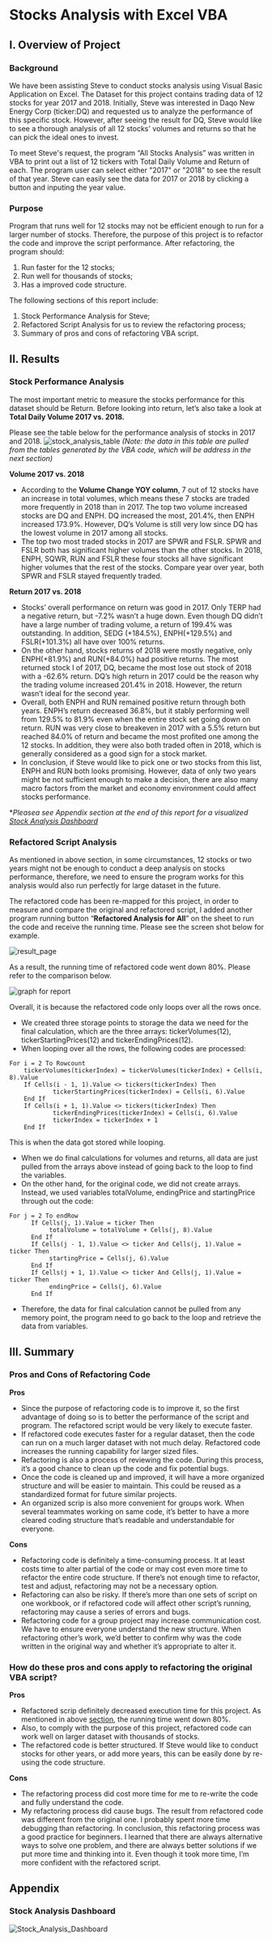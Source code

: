 # Stocks Analysis with Excel VBA

## I. Overview of Project
### Background
We have been assisting Steve to conduct stocks analysis using Visual Basic Application on Excel. The Dataset for this project contains trading data of 12 stocks for year 2017 and 2018. Initially, Steve was interested in Daqo New Energy Corp (ticker:DQ) and requested us to analyze the performance of this specific stock. However, after seeing the result for DQ, Steve would like to see a thorough analysis of all 12 stocks' volumes and returns so that he can pick the ideal ones to invest. 

To meet Steve's request, the program “All Stocks Analysis” was written in VBA to print out a list of 12 tickers with Total Daily Volume and Return of each. The program user can select either "2017" or "2018" to see the result of that year. Steve can easily see the data for 2017 or 2018 by clicking a button and inputing the year value.

### Purpose
Program that runs well for 12 stocks may not be efficient enough to run for a larger number of stocks. Therefore, the purpose of this project is to refactor the code and improve the script performance. After refactoring, the program should:
1.	Run faster for the 12 stocks;
2.	Run well for thousands of stocks;
3.   Has a improved code structure.

The following sections of this report include:
1.   Stock Performance Analysis for Steve;
2.   Refactored Script Analysis for us to review the refactoring process;
3.   Summary of pros and cons of refactoring VBA script.

## II. Results
### Stock Performance Analysis
The most important metric to measure the stocks performance for this dataset should be Return. Before looking into return, let’s also take a look at **Total Daily Volume 2017 vs. 2018.**

Please see the table below for the performance analysis of stocks in 2017 and 2018. 
![stock_analysis_table](https://user-images.githubusercontent.com/84211948/123506937-81bf2b00-d602-11eb-80a8-291e9d9c5419.png)
_(Note: the data in this table are pulled from the tables generated by the VBA code, which will be address in the next section)_

**Volume 2017 vs. 2018**
- According to the **Volume Change YOY column**, 7 out of 12 stocks have an increase in total volumes, which means these 7 stocks are traded more frequently in 2018 than in 2017.  The top two volume increased stocks are DQ and ENPH. DQ increased the most, 201.4%, then ENPH increased 173.9%. However, DQ’s Volume is still very low since DQ has the lowest volume in 2017 among all stocks.
- The top two most traded stocks in 2017 are SPWR and FSLR. SPWR and FSLR both has significant higher volumes than the other stocks. In 2018, ENPH, SQWR, RUN and FSLR these four stocks all have significant higher volumes that the rest of the stocks. Compare year over year, both SPWR and FSLR stayed frequently traded.

**Return 2017 vs. 2018**
- Stocks’ overall performance on return was good in 2017. Only TERP had a negative return, but -7.2% wasn’t a huge down. Even though DQ didn’t have a large number of trading volume, a return of 199.4% was outstanding. In addition, SEDG (+184.5%), ENPH(+129.5%) and FSLR(+101.3%) all have over 100% returns.
- On the other hand, stocks returns of 2018 were mostly negative, only ENPH(+81.9%) and RUN(+84.0%) had positive returns. The most returned stock I of 2017, DQ, became the most lose out stock of 2018 with a -62.6% return. DQ’s high return in 2017 could be the reason why the trading volume increased 201.4% in 2018. However, the return wasn’t ideal for the second year.
- Overall, both ENPH and RUN remained positive return through both years. ENPH’s return decreased 36.8%, but it stably performing well from 129.5% to 81.9% even when the entire stock set going down on return. RUN was very close to breakeven in 2017 with a 5.5% return but reached 84.0% of return and became the most profited one among the 12 stocks. In addition, they were also both traded often in 2018, which is generally considered as a good sign for a stock market. 
- In conclusion, if Steve would like to pick one or two stocks from this list, ENPH and RUN both looks promising. However, data of only two years might be not sufficient enough to make a decision, there are also many macro factors from the market and economy environment could affect stocks performance. 

*_Pleasea see Appendix section at the end of this report for a visualized [Stock Analysis Dashboard](#appendix)_

### Refactored Script Analysis
As mentioned in above section, in some circumstances, 12 stocks or two years might not be enough to conduct a deep analysis on stocks performance, therefore, we need to ensure the program works for this analysis would also run perfectly for large dataset in the future.

The refactored code has been re-mapped for this project, in order to measure and compare the original and refactored script, I added another program running button “**Refactored Analysis for All**” on the sheet to run the code and receive the running time. Please see the screen shot below for example. 

![result_page](https://user-images.githubusercontent.com/84211948/123507106-6a347200-d603-11eb-813d-c72d2ee51180.png)

As a result, the running time of refactored code went down 80%. Please refer to the comparison below.

![graph for report](https://user-images.githubusercontent.com/84211948/123507121-7f110580-d603-11eb-89f0-8cc987349178.png)

Overall, it is because the refactored code only loops over all the rows once.
- We created three storage points to storage the data we need for the final calculation, which are the three arrays: tickerVolumes(12), tickerStartingPrices(12) and tickerEndingPrices(12).
- When looping over all the rows, the following codes are processed:
```
For i = 2 To Rowcount
    tickerVolumes(tickerIndex) = tickerVolumes(tickerIndex) + Cells(i, 8).Value
    If Cells(i - 1, 1).Value <> tickers(tickerIndex) Then
            tickerStartingPrices(tickerIndex) = Cells(i, 6).Value
    End If
    If Cells(i + 1, 1).Value <> tickers(tickerIndex) Then
            tickerEndingPrices(tickerIndex) = Cells(i, 6).Value
            tickerIndex = tickerIndex + 1
    End If
```
This is when the data got stored while looping.
- When we do final calculations for volumes and returns, all data are just pulled from the arrays above instead of going back to the loop to find the variables.
- On the other hand, for the original code, we did not create arrays. Instead, we used variables totalVolume, endingPrice and startingPrice through out the code:
```
For j = 2 To endRow
      If Cells(j, 1).Value = ticker Then
           totalVolume = totalVolume + Cells(j, 8).Value
      End If
      If Cells(j - 1, 1).Value <> ticker And Cells(j, 1).Value = ticker Then
           startingPrice = Cells(j, 6).Value
      End If
      If Cells(j + 1, 1).Value <> ticker And Cells(j, 1).Value = ticker Then
           endingPrice = Cells(j, 6).Value
      End If
 ```
 - Therefore, the data for final calculation cannot be pulled from any memory point, the program need to go back to the loop and retrieve the data from variables.

## III. Summary
### Pros and Cons of Refactoring Code
**Pros**
- Since the purpose of refactoring code is to improve it, so the first advantage of doing so is to better the performance of the script and program. The refactored script would be very likely to execute faster.
- If refactored code executes faster for a regular dataset, then the code can run on a much larger dataset with not much delay. Refactored code increases the running capability for larger sized files.
- Refactoring is also a process of reviewing the code. During this process, it’s a good chance to clean up the code and fix potential bugs.
- Once the code is cleaned up and improved, it will have a more organized structure and will be easier to maintain. This could be reused as a standardized format for future similar projects. 
- An organized scrip is also more convenient for groups work. When several teammates working on same code, it’s better to have a more cleared coding structure that’s readable and understandable for everyone.

**Cons**
- Refactoring code is definitely a time-consuming process. It at least costs time to alter partial of the code or may cost even more time to refactor the entire code structure. If there’s not enough time to refactor, test and adjust, refactoring may not be a necessary option.
- Refactoring can also be risky. If there’s more than one sets of script on one workbook, or if refactored code will affect other script’s running, refactoring may cause a series of errors and bugs. 
- Refactoring code for a group project may increase communication cost. We have to ensure everyone understand the new structure. When refactoring other’s work, we’d better to confirm why was the code written in the original way and whether it’s appropriate to alter it.

### How do these pros and cons apply to refactoring the original VBA script?
**Pros**
- Refactored scrip definitely decreased execution time for this project. As mentioned in above [section](#refactored-script-analysis), the running time went down 80%. 
- Also, to comply with the purpose of this project, refactored code can work well on larger dataset with thousands of stocks.
- The refactored code is better structured. If Steve would like to conduct stocks for other years, or add more years, this can be easily done by re-using the code structure.

**Cons**
- The refactoring process did cost more time for me to re-write the code and fully understand the code. 
- My refactoring process did cause bugs. The result from refactored code was different from the original one. I probably spent more time debugging than refactoring.
In conclusion, this refactoring process was a good practice for beginners. I learned that there are always alternative ways to solve one problem, and there are always better solutions if we put more time and thinking into it. Even though it took more time, I’m more confident with the refactored script.

## Appendix
### Stock Analysis Dashboard

![Stock_Analysis_Dashboard](https://user-images.githubusercontent.com/84211948/123497426-2fade380-d5c9-11eb-81d6-d76027a6ee37.png)


